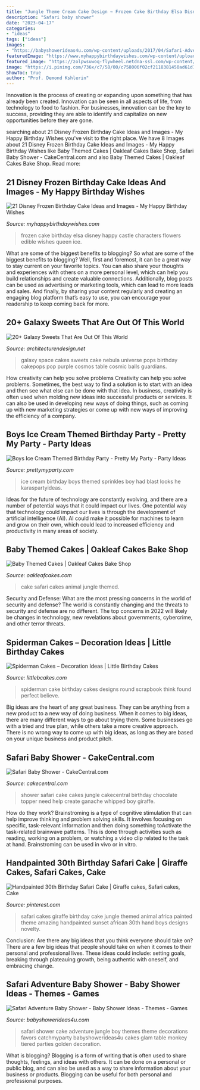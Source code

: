 ```yaml
---
title: "Jungle Theme Cream Cake Design ~ Frozen Cake Birthday Elsa Disney Happy Castle Characters Flowers Edible Wishes Queen Ice"
description: "Safari baby shower"
date: "2023-04-17"
categories:
- "ideas"
tags: ["ideas"]
images:
- "https://babyshowerideas4u.com/wp-content/uploads/2017/04/Safari-Adventure-Baby-Shower-Tiered-Cake-600x563.jpg"
featuredImage: "https://www.myhappybirthdaywishes.com/wp-content/uploads/2016/01/elsa-frozen-birthday-cake-with-flowers.jpg"
featured_image: "https://zolpwsuwoq-flywheel.netdna-ssl.com/wp-content/uploads/2017/09/ice-cream-party-boy.jpg"
image: "https://i.pinimg.com/736x/c7/58/00/c758006f02cf2118381450ad61d14790--giraffe-cakes-safari-cakes.jpg"
ShowToc: true
author: "Prof. Demond Kshlerin"
---
```



Innovation is the process of creating or expanding upon something that has already been created. Innovation can be seen in all aspects of life, from technology to food to fashion. For businesses, innovation can be the key to success, providing they are able to identify and capitalize on new opportunities before they are gone.

	

		
searching about 21 Disney Frozen Birthday Cake Ideas and Images - My Happy Birthday Wishes you've visit to the right place. We have 8 Images about 21 Disney Frozen Birthday Cake Ideas and Images - My Happy Birthday Wishes like Baby Themed Cakes | Oakleaf Cakes Bake Shop, Safari Baby Shower - CakeCentral.com and also Baby Themed Cakes | Oakleaf Cakes Bake Shop. Read more:
		
    
## 21 Disney Frozen Birthday Cake Ideas And Images - My Happy Birthday Wishes

<img loading=lazy src="https://www.myhappybirthdaywishes.com/wp-content/uploads/2016/01/elsa-frozen-birthday-cake-with-flowers.jpg" onerror="this.onerror=null;this.src='https://tse4.mm.bing.net/th?id=OIP.WpXLhJz5jFsuPY5Kl82OjgHaLc&amp;pid=15.1';" alt="21 Disney Frozen Birthday Cake Ideas and Images - My Happy Birthday Wishes">

_Source: myhappybirthdaywishes.com_

>frozen cake birthday elsa disney happy castle characters flowers edible wishes queen ice. 

	

What are some of the biggest benefits to blogging?
So what are some of the biggest benefits to blogging? Well, first and foremost, it can be a great way to stay current on your favorite topics. You can also share your thoughts and experiences with others on a more personal level, which can help you build relationships and create valuable connections. Additionally, blog posts can be used as advertising or marketing tools, which can lead to more leads and sales. And finally, by sharing your content regularly and creating an engaging blog platform that’s easy to use, you can encourage your readership to keep coming back for more.

    
## 20+ Galaxy Sweets That Are Out Of This World

<img loading=lazy src="http://cdn.architecturendesign.net/wp-content/uploads/2016/05/AD-Galaxy-Cakes-Space-Sweets-Nebula-Cosmos-Universe-21.jpg" onerror="this.onerror=null;this.src='https://tse3.mm.bing.net/th?id=OIP.1-1kD3kbNSEJcGlT5vMVNAHaI4&amp;pid=15.1';" alt="20+ Galaxy Sweets That Are Out Of This World">

_Source: architecturendesign.net_

>galaxy space cakes sweets cake nebula universe pops birthday cakepops pop purple cosmos table cosmic balls guardians. 

	

How creativity can help you solve problems
Creativity can help you solve problems. Sometimes, the best way to find a solution is to start with an idea and then see what else can be done with that idea. In business, creativity is often used when molding new ideas into successful products or services. It can also be used in developing new ways of doing things, such as coming up with new marketing strategies or come up with new ways of improving the efficiency of a company.

    
## Boys Ice Cream Themed Birthday Party - Pretty My Party - Party Ideas

<img loading=lazy src="https://zolpwsuwoq-flywheel.netdna-ssl.com/wp-content/uploads/2017/09/ice-cream-party-boy.jpg" onerror="this.onerror=null;this.src='https://tse1.mm.bing.net/th?id=OIP.xlndluyBmMicvHS_Pg8_ZwHaLH&amp;pid=15.1';" alt="Boys Ice Cream Themed Birthday Party - Pretty My Party - Party Ideas">

_Source: prettymyparty.com_

>ice cream birthday boys themed sprinkles boy had blast looks he karaspartyideas. 

	

Ideas for the future of technology are constantly evolving, and there are a number of potential ways that it could impact our lives. One potential way that technology could impact our lives is through the development of artificial intelligence (AI). AI could make it possible for machines to learn and grow on their own, which could lead to increased efficiency and productivity in many areas of society.

    
## Baby Themed Cakes | Oakleaf Cakes Bake Shop

<img loading=lazy src="https://farm5.staticflickr.com/4764/26159855128_c30f4ba54f_b.jpg" onerror="this.onerror=null;this.src='https://tse3.mm.bing.net/th?id=OIP.rc11nvwqhBDzDI31D7SAhQHaLG&amp;pid=15.1';" alt="Baby Themed Cakes | Oakleaf Cakes Bake Shop">

_Source: oakleafcakes.com_

>cake safari cakes animal jungle themed. 

	

Security and Defense: What are the most pressing concerns in the world of security and defense?
The world is constantly changing and the threats to security and defense are no different. The top concerns in 2022 will likely be changes in technology, new revelations about governments, cybercrime, and other terror threats.

    
## Spiderman Cakes – Decoration Ideas | Little Birthday Cakes

<img loading=lazy src="http://www.littlebcakes.com/wp-content/uploads/2013/08/Spiderman-Birthday-Cake-Designs.jpg" onerror="this.onerror=null;this.src='https://tse2.mm.bing.net/th?id=OIP.n7uY734bc7nUqIko0Cmp7AHaGU&amp;pid=15.1';" alt="Spiderman Cakes – Decoration Ideas | Little Birthday Cakes">

_Source: littlebcakes.com_

>spiderman cake birthday cakes designs round scrapbook think found perfect believe. 

	

Big ideas are the heart of any great business. They can be anything from a new product to a new way of doing business. When it comes to big ideas, there are many different ways to go about trying them. Some businesses go with a tried and true plan, while others take a more creative approach. There is no wrong way to come up with big ideas, as long as they are based on your unique business and product pitch.

    
## Safari Baby Shower - CakeCentral.com

<img loading=lazy src="https://cdn001.cakecentral.com/gallery/2015/03/900_7472653juh_safari-baby-shower.jpg" onerror="this.onerror=null;this.src='https://tse4.mm.bing.net/th?id=OIP.fA91kgEZ55HRIXinSACvRAHaJ4&amp;pid=15.1';" alt="Safari Baby Shower - CakeCentral.com">

_Source: cakecentral.com_

>shower safari cake cakes jungle cakecentral birthday chocolate topper need help create ganache whipped boy giraffe. 

	

How do they work?
Brainstroming is a type of cognitive stimulation that can help improve thinking and problem solving skills. It involves focusing on specific, task-relevant information and then doing something toActivate the task-related brainwave patterns. This is done through activities such as reading, working on a problem, or watching a video clip related to the task at hand. Brainstroming can be used in vivo or in vitro.

    
## Handpainted 30th Birthday Safari Cake | Giraffe Cakes, Safari Cakes, Cake

<img loading=lazy src="https://i.pinimg.com/736x/c7/58/00/c758006f02cf2118381450ad61d14790--giraffe-cakes-safari-cakes.jpg" onerror="this.onerror=null;this.src='https://tse3.mm.bing.net/th?id=OIP.HNmoaf_v6uKFtSKKgYGaEAHaOT&amp;pid=15.1';" alt="Handpainted 30th Birthday Safari Cake | Giraffe cakes, Safari cakes, Cake">

_Source: pinterest.com_

>safari cakes giraffe birthday cake jungle themed animal africa painted theme amazing handpainted sunset african 30th hand boys designs novelty. 

	

Conclusion: Are there any big ideas that you think everyone should take on?
There are a few big ideas that people should take on when it comes to their personal and professional lives. These ideas could include: setting goals, breaking through plateauing growth, being authentic with oneself, and embracing change.

    
## Safari Adventure Baby Shower - Baby Shower Ideas - Themes - Games

<img loading=lazy src="https://babyshowerideas4u.com/wp-content/uploads/2017/04/Safari-Adventure-Baby-Shower-Tiered-Cake-600x563.jpg" onerror="this.onerror=null;this.src='https://tse3.mm.bing.net/th?id=OIP.9t5gvSjr1xKSkxvI17szzgHaG8&amp;pid=15.1';" alt="Safari Adventure Baby Shower - Baby Shower Ideas - Themes - Games">

_Source: babyshowerideas4u.com_

>safari shower cake adventure jungle boy themes theme decorations favors catchmyparty babyshowerideas4u cakes glam table monkey tiered parties golden decoration. 

	

What is blogging?
Blogging is a form of writing that is often used to share thoughts, feelings, and ideas with others. It can be done on a personal or public blog, and can also be used as a way to share information about your business or products. Blogging can be useful for both personal and professional purposes.

